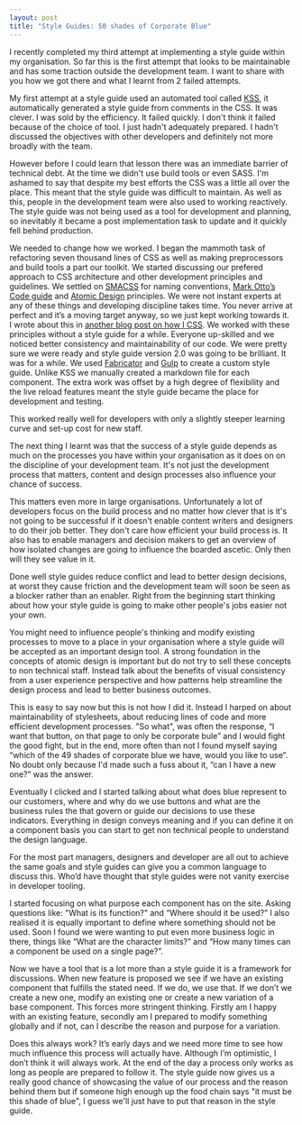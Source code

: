 ```yaml
---
layout: post
title: "Style Guides: 50 shades of Corporate Blue"
---
```

I recently completed my third attempt at implementing a style guide within my organisation. So far this is the first attempt that looks to be maintainable and has some traction outside the development team. I want to share with you how we got there and what I learnt from 2 failed attempts.

My first attempt at a style guide used an automated tool called [KSS](http://warpspire.com/kss/styleguides/), it automatically generated a style guide from comments in the CSS. It was clever. I was sold by the efficiency. It failed quickly. I don't think it failed because of the choice of tool. I just hadn't adequately prepared. I hadn't discussed the objectives with other developers and definitely not more broadly with the team.

However before I could learn that lesson there was an immediate barrier of technical debt. At the time we didn't use build tools or even SASS. I'm ashamed to say that despite my best efforts the CSS was a little all over the place. This meant that the style guide was difficult to maintain. As well as this, people in the development team were also used to working reactively. The style guide was not being used as a tool for development and planning, so inevitably it became a post implementation task to update and it quickly fell behind production.


We needed to change how we worked. I began the mammoth task of refactoring seven thousand lines of CSS as well as making preprocessors and build tools a part our toolkit. We started discussing our prefered approach to CSS architecture and other development principles and guidelines. We settled on [SMACSS](https://smacss.com/) for naming conventions, [Mark Otto’s Code guide](http://codeguide.co/) and [Atomic Design](http://patternlab.io/about.html) principles. We were not instant experts at any of these things and developing discipline takes time. You never arrive at perfect and it’s a moving target anyway, so we just kept working towards it. I wrote about this in [another blog post on how I CSS](http://madebymike.com.au/writing/how-do-I-css).
We worked with these principles without a style guide for a while. Everyone up-skilled and we noticed better consistency and maintainability of our code. We were pretty sure we were ready and style guide version 2.0 was going to be brilliant. It was for a while. We used [Fabricator](https://fbrctr.github.io/) and [Gulp](http://gulpjs.com/) to create a custom style guide. Unlike KSS we manually created a markdown file for each component. The extra work was offset by a high degree of flexibility and the live reload features meant the style guide became the place for development and testing.

This worked really well for developers with only a slightly steeper learning curve and set-up cost for new staff.

The next thing I learnt was that the success of a style guide depends as much on the processes you have within your organisation as it does on on the discipline of your development team. It's not just the development process that matters, content and design processes also influence your chance of success.

This matters even more in large organisations. Unfortunately a lot of developers focus on the build process and no matter how clever that is it's not going to be successful if it doesn't enable content writers and designers to do their job better. They don't care how efficient your build process is. It also has to enable managers and decision makers to get an overview of how isolated changes are going to influence the boarded ascetic. Only then will they see value in it.

Done well style guides reduce conflict and lead to better design decisions, at worst they cause friction and the development team will soon be seen as a blocker rather than an enabler. Right from the beginning start thinking about how your style guide is going to make other people's jobs easier not your own.

You might need to influence people's thinking and modify existing processes to move to a place in your organisation where a style guide will be accepted as an important design tool. A strong foundation in the concepts of atomic design is important but do not try to sell these concepts to non technical staff. Instead talk about the benefits of visual consistency from a user experience perspective and how patterns help streamline the design process and lead to better business outcomes.

This is easy to say now but this is not how I did it. Instead I harped on about maintainability of stylesheets, about reducing lines of code and more efficient development processes. "So what", was often the response, “I want that button, on that page to only be corporate bule” and I would fight the good fight, but in the end, more often than not I found myself saying “which of the 49 shades of corporate blue we have, would you like to use”. No doubt only because I'd made such a fuss about it, “can I have a new one?” was the answer.

Eventually I clicked and I started talking about what does blue represent to our customers, where and why do we use buttons and what are the business rules the that govern or guide our decisions to use these indicators. Everything in design conveys meaning and if you can define it on a component basis you can start to get non technical people to understand the design language.

For the most part managers, designers and developer are all out to achieve the same goals and style guides can give you a common language to discuss this. Who’d have thought that style guides were not vanity exercise in developer tooling.

I started focusing on what purpose each component has on the site. Asking questions like: "What is its function?" and “Where should it be used?” I also realised it is equally important to define where something should not be used. Soon I found we were wanting to put even more business logic in there, things like “What are the character limits?” and “How many times can a component be used on a single page?”.

Now we have a tool that is a lot more than a style guide it is a framework for discussions. When new feature is proposed we see if we have an existing component that fulfills the stated need. If we do, we use that. If we don’t we create a new one, modify an existing one or create a new variation of a base component. This forces more stringent thinking. Firstly am I happy with an existing feature, secondly am I prepared to modify something globally and if not, can I describe the reason and purpose for a variation.

Does this always work? It’s early days and we need more time to see how much influence this process will actually have. Although I’m optimistic, I don’t think it will always work. At the end of the day a process only works as long as people are prepared to follow it. The style guide now gives us a really good chance of showcasing the value of our process and the reason behind them but if someone high enough up the food chain says "it must be this shade of blue", I guess we'll just have to put that reason in the style guide.
